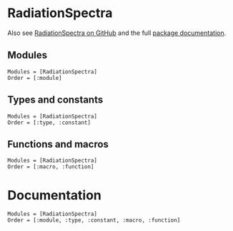 # RadiationSpectra

Also see [RadiationSpectra on GitHub](https://github.com/JuliaPhysics/RadiationSpectra.jl)
and the full [package documentation](https://juliaphysics.github.io/RadiationSpectra.jl/stable/).

## Modules

```@index
Modules = [RadiationSpectra]
Order = [:module]
```

## Types and constants

```@index
Modules = [RadiationSpectra]
Order = [:type, :constant]
```

## Functions and macros

```@index
Modules = [RadiationSpectra]
Order = [:macro, :function]
```

# Documentation

```@autodocs
Modules = [RadiationSpectra]
Order = [:module, :type, :constant, :macro, :function]
```
